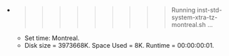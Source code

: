 * >>>>>>>>> Running inst-std-system-xtra-tz-montreal.sh ...
  * Set time: Montreal.
  * Disk size = 3973668K. Space Used = 8K. Runtime = 00:00:00:01.
